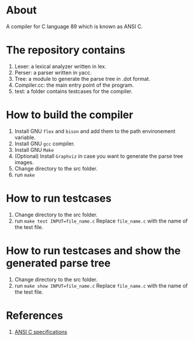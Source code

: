 # About

A compiler for C language 89 which is known as ANSI C.

# The repository contains

1. Lexer: a lexical analyzer written in lex.
1. Perser: a parser written in yacc.
1. Tree: a module to generate the parse tree in .dot format.
1. Compiler.cc: the main entry point of the program.
1. test: a folder contains testcases for the compiler.

# How to build the compiler

1. Install GNU `flex` and `bison` and add them to the path environement variable.
1. Install GNU `gcc` compiler.
1. Install GNU `Make`
1. (Optional) Install `Graphviz` in case you want to generate the parse tree images.
1. Change directory to the src folder.
1. run `make`

# How to run testcases

1. Change directory to the src folder.
1. run `make test INPUT=file_name.c` Replace
   `file_name.c` with the name of the test file.

# How to run testcases and show the generated parse tree

1. Change directory to the src folder.
1. run `make show INPUT=file_name.c` Replace
   `file_name.c` with the name of the test file.

# References

1. <a href="https://www.yodaiken.com/wp-content/uploads/2021/05/ansi-iso-9899-1990-1.pdf"> ANSI C specifications </a>
